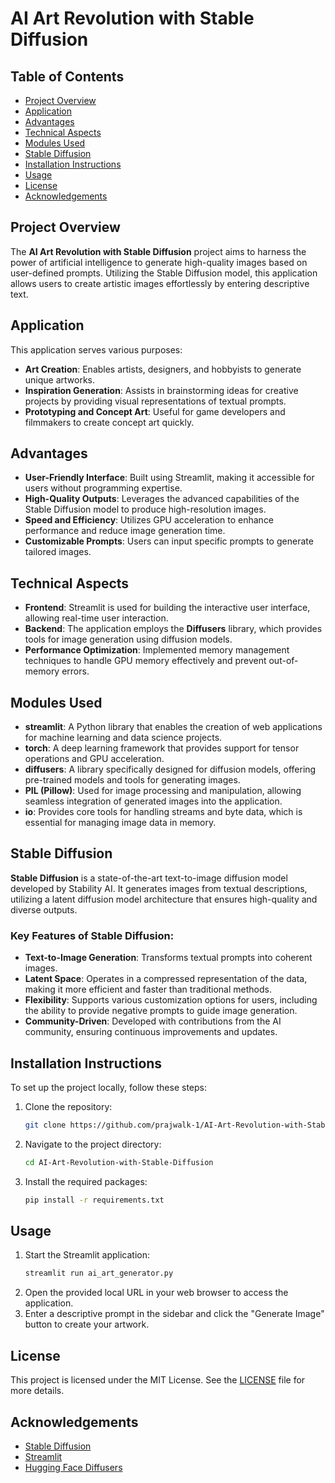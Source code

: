 # AI Art Revolution with Stable Diffusion

## Table of Contents
- [Project Overview](#project-overview)
- [Application](#application)
- [Advantages](#advantages)
- [Technical Aspects](#technical-aspects)
- [Modules Used](#modules-used)
- [Stable Diffusion](#stable-diffusion)
- [Installation Instructions](#installation-instructions)
- [Usage](#usage)
- [License](#license)
- [Acknowledgements](#acknowledgements)

## Project Overview
The **AI Art Revolution with Stable Diffusion** project aims to harness the power of artificial intelligence to generate high-quality images based on user-defined prompts. Utilizing the Stable Diffusion model, this application allows users to create artistic images effortlessly by entering descriptive text.

## Application
This application serves various purposes:
- **Art Creation**: Enables artists, designers, and hobbyists to generate unique artworks.
- **Inspiration Generation**: Assists in brainstorming ideas for creative projects by providing visual representations of textual prompts.
- **Prototyping and Concept Art**: Useful for game developers and filmmakers to create concept art quickly.

## Advantages
- **User-Friendly Interface**: Built using Streamlit, making it accessible for users without programming expertise.
- **High-Quality Outputs**: Leverages the advanced capabilities of the Stable Diffusion model to produce high-resolution images.
- **Speed and Efficiency**: Utilizes GPU acceleration to enhance performance and reduce image generation time.
- **Customizable Prompts**: Users can input specific prompts to generate tailored images.

## Technical Aspects
- **Frontend**: Streamlit is used for building the interactive user interface, allowing real-time user interaction.
- **Backend**: The application employs the **Diffusers** library, which provides tools for image generation using diffusion models.
- **Performance Optimization**: Implemented memory management techniques to handle GPU memory effectively and prevent out-of-memory errors.

## Modules Used
- **streamlit**: A Python library that enables the creation of web applications for machine learning and data science projects.
- **torch**: A deep learning framework that provides support for tensor operations and GPU acceleration.
- **diffusers**: A library specifically designed for diffusion models, offering pre-trained models and tools for generating images.
- **PIL (Pillow)**: Used for image processing and manipulation, allowing seamless integration of generated images into the application.
- **io**: Provides core tools for handling streams and byte data, which is essential for managing image data in memory.

## Stable Diffusion
**Stable Diffusion** is a state-of-the-art text-to-image diffusion model developed by Stability AI. It generates images from textual descriptions, utilizing a latent diffusion model architecture that ensures high-quality and diverse outputs. 

### Key Features of Stable Diffusion:
- **Text-to-Image Generation**: Transforms textual prompts into coherent images.
- **Latent Space**: Operates in a compressed representation of the data, making it more efficient and faster than traditional methods.
- **Flexibility**: Supports various customization options for users, including the ability to provide negative prompts to guide image generation.
- **Community-Driven**: Developed with contributions from the AI community, ensuring continuous improvements and updates.

## Installation Instructions
To set up the project locally, follow these steps:

1. Clone the repository:
   ```bash
   git clone https://github.com/prajwalk-1/AI-Art-Revolution-with-Stable-Diffusion.git
   ```
2. Navigate to the project directory:
   ```bash
   cd AI-Art-Revolution-with-Stable-Diffusion
   ```
3. Install the required packages:
   ```bash
   pip install -r requirements.txt
   ```

## Usage
1. Start the Streamlit application:
   ```bash
   streamlit run ai_art_generator.py
   ```
2. Open the provided local URL in your web browser to access the application.
3. Enter a descriptive prompt in the sidebar and click the "Generate Image" button to create your artwork.

## License
This project is licensed under the MIT License. See the [LICENSE](LICENSE) file for more details.

## Acknowledgements
- [Stable Diffusion](https://stability.ai/stable-diffusion)
- [Streamlit](https://streamlit.io/)
- [Hugging Face Diffusers](https://huggingface.co/docs/diffusers/index)
